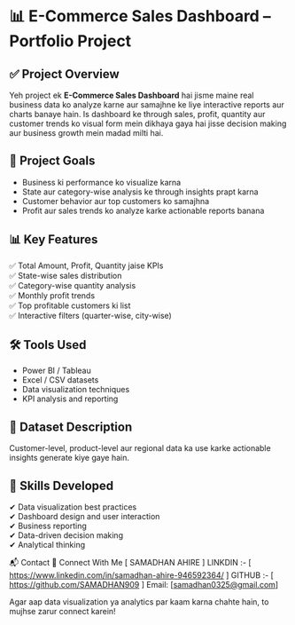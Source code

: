 # 📊 E-Commerce Sales Dashboard – Portfolio Project

## ✅ Project Overview  
Yeh project ek **E-Commerce Sales Dashboard** hai jisme maine real business data ko analyze karne aur samajhne ke liye interactive reports aur charts banaye hain. Is dashboard ke through sales, profit, quantity aur customer trends ko visual form mein dikhaya gaya hai jisse decision making aur business growth mein madad milti hai.

## 🎯 Project Goals  
- Business ki performance ko visualize karna  
- State aur category-wise analysis ke through insights prapt karna  
- Customer behavior aur top customers ko samajhna  
- Profit aur sales trends ko analyze karke actionable reports banana  

## 📊 Key Features  
✅ Total Amount, Profit, Quantity jaise KPIs  
✅ State-wise sales distribution  
✅ Category-wise quantity analysis  
✅ Monthly profit trends  
✅ Top profitable customers ki list  
✅ Interactive filters (quarter-wise, city-wise)  

## 🛠 Tools Used  
- Power BI / Tableau  
- Excel / CSV datasets  
- Data visualization techniques  
- KPI analysis and reporting  

## 📂 Dataset Description  
Customer-level, product-level aur regional data ka use karke actionable insights generate kiye gaye hain.

## 🚀 Skills Developed  
✔ Data visualization best practices  
✔ Dashboard design and user interaction  
✔ Business reporting  
✔ Data-driven decision making  
✔ Analytical thinking  

📬 Contact
🔗 Connect With Me [ SAMADHAN AHIRE ]
 LINKDIN :- [ https://www.linkedin.com/in/samadhan-ahire-946592364/ ]
 GITHUB :- [ https://github.com/SAMADHAN909 ]
Email: [samadhan0325@gmail.com]

Agar aap data visualization ya analytics par kaam karna chahte hain, to mujhse zarur connect karein!

